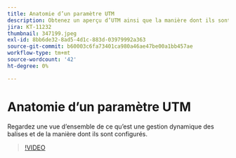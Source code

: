 ```yaml
---
title: Anatomie d’un paramètre UTM
description: Obtenez un aperçu d’UTM ainsi que la manière dont ils sont configurés. Elles doivent comporter entre 60 et 160 caractères.
jira: KT-11232
thumbnail: 347199.jpeg
exl-id: 8bb6de32-8ad5-4d1c-883d-03979992a363
source-git-commit: b60003c6fa73401ca980a46ae47be00a1bb457ae
workflow-type: tm+mt
source-wordcount: '42'
ht-degree: 0%

---
```


# Anatomie d’un paramètre UTM

Regardez une vue d’ensemble de ce qu’est une gestion dynamique des balises et de la manière dont ils sont configurés.

>[!VIDEO](https://video.tv.adobe.com/v/347199/?quality=12&learn=on)
